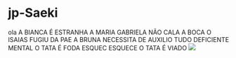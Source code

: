 # jp-Saeki
ola 
A BIANCA É ESTRANHA 
A MARIA GABRIELA NÃO CALA A BOCA 
O ISAIAS FUGIU DA PAE 
A BRUNA NECESSITA DE AUXILIO
TUDO DEFICIENTE MENTAL
O TATA É FODA 
ESQUEC ESQUECE O TATA É VIADO 
![](https://tenor.com/pt-BR/view/parabens-castro-davi-davi-castro-kid-gif-4858718178823080917)
